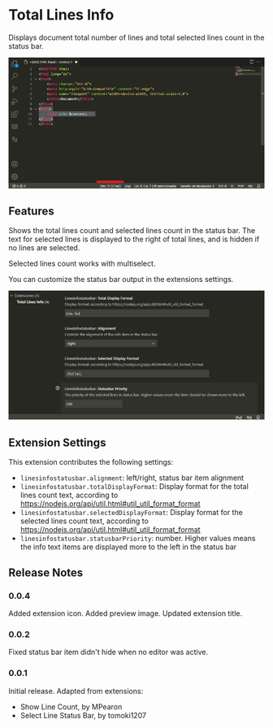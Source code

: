 # Total Lines Info

Displays document total number of lines and total selected lines count in the status bar.

![Extension showing total lines](./img/screenshot-highlight.png)

## Features

Shows the total lines count and selected lines count in the status bar. The text for selected lines is displayed to the right of total lines, and is hidden if no lines are selected.

Selected lines count works with multiselect.

You can customize the status bar output in the extensions settings.

![Extension settings](./img/settings-screenshot.png)

## Extension Settings

This extension contributes the following settings:

* `linesinfostatusbar.alignment`: left/right, status bar item alignment
* `linesinfostatusbar.totalDisplayFormat`: Display format for the total lines count text, according to https://nodejs.org/api/util.html#util_util_format_format
* `linesinfostatusbar.selectedDisplayFormat`: Display format for the selected lines count text, according to https://nodejs.org/api/util.html#util_util_format_format
* `linesinfostatusbar.statusbarPriority`: number. Higher values means the info text items are displayed more to the left in the status bar


## Release Notes

### 0.0.4
Added extension icon.
Added preview image.
Updated extension title.

### 0.0.2 
Fixed status bar item didn't hide when no editor was active.

### 0.0.1
Initial release.
Adapted from extensions:
- Show Line Count, by MPearon
- Select Line Status Bar, by tomoki1207
